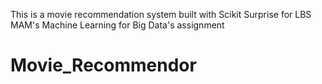 This is a movie recommendation system built with Scikit Surprise for LBS MAM's Machine Learning for Big Data's assignment
# Movie_Recommendor
